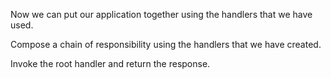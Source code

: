 Now we can put our application together using the handlers that we have used.

Compose a chain of responsibility using the handlers that we have created.

Invoke the root handler and return the response.
